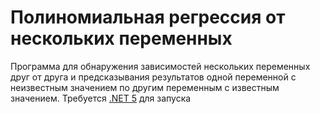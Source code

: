 # Полиномиальная регрессия от нескольких переменных
Программа для обнаружения зависимостей нескольких переменных друг от друга и предсказывания результатов одной переменной с неизвестным значением по другим переменным с известным значением.
Требуется [.NET 5](https://dotnet.microsoft.com/en-us/download/dotnet/5.0) для запуска
